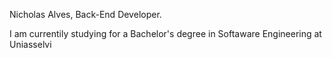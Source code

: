 Nicholas Alves, Back-End Developer.

I am currentily studying for a Bachelor's degree in Softaware Engineering at Uniasselvi

